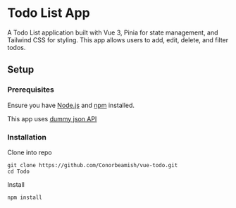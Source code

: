 # Todo List App

A Todo List application built with Vue 3, Pinia for state management, and Tailwind CSS for styling. This app allows users to add, edit, delete, and filter todos.

## Setup

### Prerequisites

Ensure you have [Node.js](https://nodejs.org/) and [npm](https://www.npmjs.com/) installed.

This app uses [dummy json API](https://dummyjson.com/docs/todos)

### Installation

Clone into repo
```
git clone https://github.com/Conorbeamish/vue-todo.git
cd Todo
```
Install
```
npm install
```